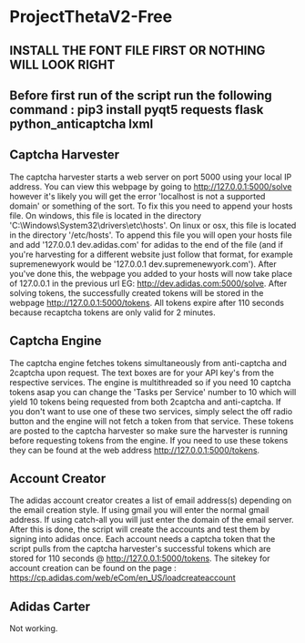 # ProjectThetaV2-Free

## INSTALL THE FONT FILE FIRST OR NOTHING WILL LOOK RIGHT
## Before first run of the script run the following command : pip3 install pyqt5 requests flask python_anticaptcha lxml

## Captcha Harvester
The captcha harvester starts a web server on port 5000 using your local IP address. You can view this webpage by going to http://127.0.0.1:5000/solve however it's likely you will get the error 'localhost is not a supported domain' or something of the sort. To fix this you need to append your hosts file. On windows, this file is located in the directory 'C:\Windows\System32\drivers\etc\hosts'. On linux or osx, this file is located in the directory '/etc/hosts'. To append this file you will open your hosts file and add '127.0.0.1    dev.adidas.com' for adidas to the end of the file (and if you're harvesting for a different website just follow that format, for example supremenewyork would be '127.0.0.1    dev.supremenewyork.com'). After you've done this, the webpage you added to your hosts will now take place of 127.0.0.1 in the previous url EG: http://dev.adidas.com:5000/solve. After solving tokens, the successfully created tokens will be stored in the webpage http://127.0.0.1:5000/tokens. All tokens expire after 110 seconds because recaptcha tokens are only valid for 2 minutes. 

## Captcha Engine
The captcha engine fetches tokens simultaneously from anti-captcha and 2captcha upon request. The text boxes are for your API key's from the respective services. The engine is multithreaded so if you need 10 captcha tokens asap you can change the 'Tasks per Service' number to 10 which will yield 10 tokens being requested from both 2captcha and anti-captcha. If you don't want to use one of these two services, simply select the off radio button and the engine will not fetch a token from that service. These tokens are posted to the captcha harvester so make sure the harvester is running before requesting tokens from the engine. If you need to use these tokens they can be found at the web address http://127.0.0.1:5000/tokens.

## Account Creator
The adidas account creator creates a list of email address(s) depending on the email creation style. If using gmail you will enter the normal gmail address. If using catch-all you will just enter the domain of the email server. After this is done, the script will create the accounts and test them by signing into adidas once. Each account needs a captcha token that the script pulls from the captcha harvester's successful tokens which are stored for 110 seconds @ http://127.0.0.1:5000/tokens. The sitekey for account creation can be found on the page : https://cp.adidas.com/web/eCom/en_US/loadcreateaccount

## Adidas Carter
Not working.
